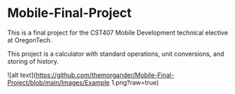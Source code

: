 # Mobile-Final-Project
This is a final project for the CST407 Mobile Development technical elective at OregonTech.

This project is a calculator with standard operations, unit conversions, and storing of history.

![alt text](https://github.com/themorgander/Mobile-Final-Project/blob/main/Images/Example 1.png?raw=true)

